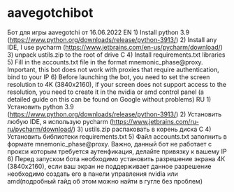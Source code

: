 # aavegotchibot
Бот для игры aavegotchi от 16.06.2022  EN 1) Install python 3.9 (https://www.python.org/downloads/release/python-3913/) 2) Install any IDE, I use pycharm (https://www.jetbrains.com/en-us/pycharm/download/) 3) unpack ustils.zip to the root of drive C 4) Install requirements.txt libraries 5) Fill in the accounts.txt file in the format mnemonic_phase@proxy. Important, this bot does not work with proxies that require authentication, bind to your IP 6) Before launching the bot, you need to set the screen resolution to 4K (3840x2160), if your screen does not support access to the resolution, you need to create it in the nvidia or amd control panel (a detailed guide on this can be found on Google without problems)  RU 1) Установить python 3.9 (https://www.python.org/downloads/release/python-3913/) 2) Установить любую IDE, я использую pycharm (https://www.jetbrains.com/ru-ru/pycharm/download/) 3) ustils.zip распаковать в корень диска C 4) Установить библиотеки requirements.txt 5) Файл accounts.txt заполнить в формате mnemonic_phase@proxy. Важно, данный бот не работает с прокси которым требуется аутенфикация, делайте привязку к вашему IP 6) Перед запуском бота необходимо установить разрешение экрана 4К (3840х2160), если ваш экран не поддерживает данное разрешение необходимо создать его в панели управления nvidia или amd(подробный гайд об этом можно найти в гугле без проблем)
